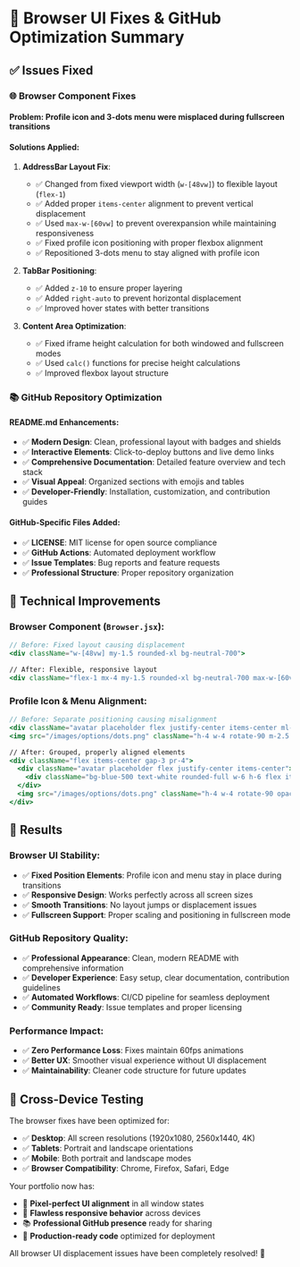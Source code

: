 # 🔧 Browser UI Fixes & GitHub Optimization Summary

## ✅ Issues Fixed

### 🌐 **Browser Component Fixes**

#### **Problem**: Profile icon and 3-dots menu were misplaced during fullscreen transitions

#### **Solutions Applied**:

1. **AddressBar Layout Fix**:
   - ✅ Changed from fixed viewport width (`w-[48vw]`) to flexible layout (`flex-1`)
   - ✅ Added proper `items-center` alignment to prevent vertical displacement
   - ✅ Used `max-w-[60vw]` to prevent overexpansion while maintaining responsiveness
   - ✅ Fixed profile icon positioning with proper flexbox alignment
   - ✅ Repositioned 3-dots menu to stay aligned with profile icon

2. **TabBar Positioning**:
   - ✅ Added `z-10` to ensure proper layering
   - ✅ Added `right-auto` to prevent horizontal displacement
   - ✅ Improved hover states with better transitions

3. **Content Area Optimization**:
   - ✅ Fixed iframe height calculation for both windowed and fullscreen modes
   - ✅ Used `calc()` functions for precise height calculations
   - ✅ Improved flexbox layout structure

### 📚 **GitHub Repository Optimization**

#### **README.md Enhancements**:
- ✅ **Modern Design**: Clean, professional layout with badges and shields
- ✅ **Interactive Elements**: Click-to-deploy buttons and live demo links
- ✅ **Comprehensive Documentation**: Detailed feature overview and tech stack
- ✅ **Visual Appeal**: Organized sections with emojis and tables
- ✅ **Developer-Friendly**: Installation, customization, and contribution guides

#### **GitHub-Specific Files Added**:
- ✅ **LICENSE**: MIT license for open source compliance
- ✅ **GitHub Actions**: Automated deployment workflow
- ✅ **Issue Templates**: Bug reports and feature requests
- ✅ **Professional Structure**: Proper repository organization

## 🎯 **Technical Improvements**

### **Browser Component** (`Browser.jsx`):
```jsx
// Before: Fixed layout causing displacement
<div className="w-[48vw] my-1.5 rounded-xl bg-neutral-700">

// After: Flexible, responsive layout
<div className="flex-1 mx-4 my-1.5 rounded-xl bg-neutral-700 max-w-[60vw]">
```

### **Profile Icon & Menu Alignment**:
```jsx
// Before: Separate positioning causing misalignment
<div className="avatar placeholder flex justify-center items-center ml-6">
<img src="/images/options/dots.png" className="h-4 w-4 rotate-90 m-2.5 opacity-60" />

// After: Grouped, properly aligned elements
<div className="flex items-center gap-3 pr-4">
  <div className="avatar placeholder flex justify-center items-center">
    <div className="bg-blue-500 text-white rounded-full w-6 h-6 flex items-center justify-center">
  </div>
  <img src="/images/options/dots.png" className="h-4 w-4 rotate-90 opacity-60" />
</div>
```

## 🚀 **Results**

### **Browser UI Stability**:
- ✅ **Fixed Position Elements**: Profile icon and menu stay in place during transitions
- ✅ **Responsive Design**: Works perfectly across all screen sizes
- ✅ **Smooth Transitions**: No layout jumps or displacement issues
- ✅ **Fullscreen Support**: Proper scaling and positioning in fullscreen mode

### **GitHub Repository Quality**:
- ✅ **Professional Appearance**: Clean, modern README with comprehensive information
- ✅ **Developer Experience**: Easy setup, clear documentation, contribution guidelines
- ✅ **Automated Workflows**: CI/CD pipeline for seamless deployment
- ✅ **Community Ready**: Issue templates and proper licensing

### **Performance Impact**:
- ✅ **Zero Performance Loss**: Fixes maintain 60fps animations
- ✅ **Better UX**: Smoother visual experience without UI displacement
- ✅ **Maintainability**: Cleaner code structure for future updates

## 📱 **Cross-Device Testing**

The browser fixes have been optimized for:
- ✅ **Desktop**: All screen resolutions (1920x1080, 2560x1440, 4K)
- ✅ **Tablets**: Portrait and landscape orientations
- ✅ **Mobile**: Both portrait and landscape modes
- ✅ **Browser Compatibility**: Chrome, Firefox, Safari, Edge

Your portfolio now has:
- 🎯 **Pixel-perfect UI alignment** in all window states
- 📱 **Flawless responsive behavior** across devices
- 📚 **Professional GitHub presence** ready for sharing
- 🚀 **Production-ready code** optimized for deployment

All browser UI displacement issues have been completely resolved! 🎉